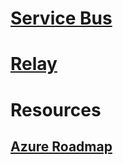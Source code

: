 # [Service Bus](/azure/service-bus-messaging)
# [Relay](/azure/service-bus-relay)
# Resources
## [Azure Roadmap](https://azure.microsoft.com/roadmap/?category=enterprise-integration)
